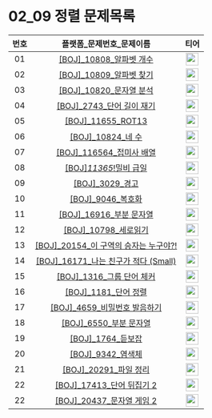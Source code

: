 # 02_09 정렬 문제목록
|번호|플랫폼_문제번호_문제이름|티어|
| :-----: | :-----: | :-----: |
|01|<a href="https://www.acmicpc.net/problem/10808" target="_blank">[BOJ]_10808_알파벳 개수</a>| <a href="https://www.acmicpc.net/problem/10808" target="_blank"><img height="25px" width="25px" src="https://static.solved.ac/tier_small/2.svg"/> </a>|
|02|<a href="https://www.acmicpc.net/problem/10809" target="_blank">[BOJ]_10809_알파벳 찾기</a>| <a href="https://www.acmicpc.net/problem/10809" target="_blank"><img height="25px" width="25px" src="https://static.solved.ac/tier_small/4.svg"/> </a>|
|03|<a href="https://www.acmicpc.net/problem/10820" target="_blank">[BOJ]_10820_문자열 분석</a>| <a href="https://www.acmicpc.net/problem/10820" target="_blank"><img height="25px" width="25px" src="https://static.solved.ac/tier_small/4.svg"/></a> |
|04|<a href="https://www.acmicpc.net/problem/2743" target="_blank">[BOJ]_2743_단어 길이 재기</a>| <a href="https://www.acmicpc.net/problem/2743" target="_blank"><img height="25px" width="25px" src="https://static.solved.ac/tier_small/1.svg"/></a> |
|05|<a href="https://www.acmicpc.net/problem/11655" target="_blank">[BOJ]_11655_ROT13</a>| <a href="https://www.acmicpc.net/problem/11655" target="_blank"><img height="25px" width="25px" src="https://static.solved.ac/tier_small/5.svg"/> </a>|
|06|<a href="https://www.acmicpc.net/problem/10824" target="_blank">[BOJ]_10824_네 수</a>| <a href="https://www.acmicpc.net/problem/10824" target="_blank"><img height="25px" width="25px" src="https://static.solved.ac/tier_small/3.svg"/> </a>|
|07|<a href="https://www.acmicpc.net/problem/11656" target="_blank">[BOJ]_116564_접미사 배열</a>| <a href="https://www.acmicpc.net/problem/11656" target="_blank"><img height="25px" width="25px" src="https://static.solved.ac/tier_small/7.svg"/> </a>|
|08|<a href="https://www.acmicpc.net/problem/11365" target="_blank">[BOJ]_11365_!밀비 급일</a>| <a href="https://www.acmicpc.net/problem/11365" target="_blank"><img height="25px" width="25px" src="https://static.solved.ac/tier_small/2.svg"/> </a>|
|09|<a href="https://www.acmicpc.net/problem/3029" target="_blank">[BOJ]_3029_경고</a>| <a href="https://www.acmicpc.net/problem/3029" target="_blank"><img height="25px" width="25px" src="https://static.solved.ac/tier_small/3.svg"/> </a>|
|10|<a href="https://www.acmicpc.net/problem/9046" target="_blank">[BOJ]_9046_복호화</a>| <a href="https://www.acmicpc.net/problem/9046" target="_blank"><img height="25px" width="25px" src="https://static.solved.ac/tier_small/4.svg"/> </a>|
|11|<a href="https://www.acmicpc.net/problem/16916" target="_blank">[BOJ]_16916_부분 문자열</a>| <a href="https://www.acmicpc.net/problem/16916" target="_blank"><img height="25px" width="25px" src="https://static.solved.ac/tier_small/4.svg"/> </a>|
|12|<a href="https://www.acmicpc.net/problem/10798" target="_blank">[BOJ]_10798_세로읽기</a>| <a href="https://www.acmicpc.net/problem/10798" target="_blank"><img height="25px" width="25px" src="https://static.solved.ac/tier_small/5.svg"/> </a>|
|13|<a href="https://www.acmicpc.net/problem/20154" target="_blank">[BOJ]_20154_이 구역의 승자는 누구야?!</a>| <a href="https://www.acmicpc.net/problem/20154" target="_blank"><img height="25px" width="25px" src="https://static.solved.ac/tier_small/5.svg"/> </a>|
|14|<a href="https://www.acmicpc.net/problem/16171" target="_blank">[BOJ]_16171_나는 친구가 적다 (Small)</a>| <a href="https://www.acmicpc.net/problem/16171" target="_blank"><img height="25px" width="25px" src="https://static.solved.ac/tier_small/4.svg"/> </a>|
|15|<a href="https://www.acmicpc.net/problem/1316" target="_blank">[BOJ]_1316_그룹 단어 체커</a>| <a href="https://www.acmicpc.net/problem/1316" target="_blank"><img height="25px" width="25px" src="https://static.solved.ac/tier_small/6.svg"/> </a>|
|16|<a href="https://www.acmicpc.net/problem/1181" target="_blank">[BOJ]_1181_단어 정렬</a>| <a href="https://www.acmicpc.net/problem/1181" target="_blank"><img height="25px" width="25px" src="https://static.solved.ac/tier_small/6.svg"/> </a>|
|17|<a href="https://www.acmicpc.net/problem/4659" target="_blank">[BOJ]_4659_비밀번호 발음하기</a>| <a href="https://www.acmicpc.net/problem/4659" target="_blank"><img height="25px" width="25px" src="https://static.solved.ac/tier_small/6.svg"/> </a>|
|18|<a href="https://www.acmicpc.net/problem/6550" target="_blank">[BOJ]_6550_부분 문자열</a>| <a href="https://www.acmicpc.net/problem/6550" target="_blank"><img height="25px" width="25px" src="https://static.solved.ac/tier_small/6.svg"/> </a>|
|19|<a href="https://www.acmicpc.net/problem/1764" target="_blank">[BOJ]_1764_듣보잡</a>| <a href="https://www.acmicpc.net/problem/1764" target="_blank"><img height="25px" width="25px" src="https://static.solved.ac/tier_small/7.svg"/> </a>|
|20|<a href="https://www.acmicpc.net/problem/9342" target="_blank">[BOJ]_9342_염색체</a>| <a href="https://www.acmicpc.net/problem/9342" target="_blank"><img height="25px" width="25px" src="https://static.solved.ac/tier_small/8.svg"/> </a>|
|21|<a href="https://www.acmicpc.net/problem/20291" target="_blank">[BOJ]_20291_파일 정리</a>| <a href="https://www.acmicpc.net/problem/9342" target="_blank"><img height="25px" width="25px" src="https://static.solved.ac/tier_small/8.svg"/> </a>|
|22|<a href="https://www.acmicpc.net/problem/17413" target="_blank">[BOJ]_17413_단어 뒤집기 2</a>| <a href="https://www.acmicpc.net/problem/17413" target="_blank"><img height="25px" width="25px" src="https://static.solved.ac/tier_small/8.svg"/> </a>|
|22|<a href="https://www.acmicpc.net/problem/20437" target="_blank">[BOJ]_20437_문자열 게임 2</a>| <a href="https://www.acmicpc.net/problem/20437" target="_blank"><img height="25px" width="25px" src="https://static.solved.ac/tier_small/11.svg"/> </a>|